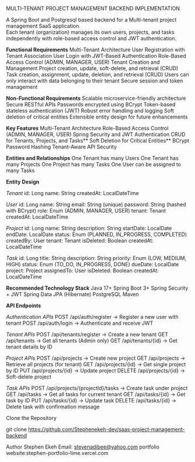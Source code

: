 MULTI-TENANT PROJECT MANAGEMENT BACKEND IMPLEMENTATION

A Spring Boot and Postgresql based backend for a Multi-tenant project management SaaS application.  
Each tenant (organization) manages its own users, projects, and tasks independently with 
role-based access control  and JWT authentication.

**Functional Requirements**
Multi-Tenant Architecture
User Registration with Tenant Association
User Login with JWT-Based Authentication
Role-Based Access Control (ADMIN, MANAGER, USER)
Tenant Creation and Management
Project creation, update, soft-delete, and retrieval (CRUD)
Task creation, assignment, update, deletion, and retrieval (CRUD)
Users can only interact with data belonging to their tenant
Secure session and token management

**Non-Functional Requirements**
Scalable microservice-friendly architecture
Secure RESTful APIs
Passwords encrypted using BCrypt
Token-based stateless authentication (JWT)
Robust error handling and logging
Soft deletion of critical entities
Extensible entity design for future enhancements

**Key Features**
Multi-Tenant Architecture
Role-Based Access Control (ADMIN, MANAGER, USER)
Spring Security and JWT Authentication
CRUD for Tenants, Projects, and Tasks**
Soft Deletion for Critical Entities**
BCrypt Password Hashing
Tenant-Aware API Security

**Entities and Relationships**
One Tenant has many Users
One Tenant has many Projects
One Project has many Tasks
One User can be assigned to many Tasks

**Entity Design**

*Tenant*
id: Long
name: String
createdAt: LocalDateTime

*User*
id: Long
name: String
email: String (unique)
password: String (hashed with BCrypt)
role: Enum (ADMIN, MANAGER, USER)
tenant: Tenant
createdAt: LocalDateTime

*Project*
id: Long
name: String
description: String
startDate: LocalDate
endDate: LocalDate
status: Enum (PLANNED, IN_PROGRESS, COMPLETED)
createdBy: User
tenant: Tenant
isDeleted: Boolean
createdAt: LocalDateTime

*Task*
id: Long
title: String
description: String
priority: Enum (LOW, MEDIUM, HIGH)
status: Enum (TO_DO, IN_PROGRESS, DONE)
dueDate: LocalDate
project: Project
assignedTo: User
isDeleted: Boolean
createdAt: LocalDateTime

**Recommended Technology Stack**
Java 17+
Spring Boot 3+
Spring Security + JWT
Spring Data JPA (Hibernate)
PostgreSQL
Maven

**API Endpoints**

*Authentication APIs*
POST /api/auth/register → Register a new user with tenant
POST /api/auth/login → Authenticate and receive JWT

*Tenant APIs*
POST /api/tenants/register → Create a new tenant
GET /api/tenants → Get all tenants (Admin only)
GET /api/tenants/{id} → Get tenant details by ID

*Project APIs*
POST /api/projects → Create new project
GET /api/projects → Retrieve all projects (for tenant)
GET /api/projects/{id} → Get single project by ID
PUT /api/projects/{id} → Update project
DELETE /api/projects/{id} → Soft-delete project

*Task APIs*
POST /api/projects/{projectId}/tasks → Create task under project
GET /api/tasks → Get all tasks for current tenant
GET /api/tasks/{id} → Get task by ID
PUT /api/tasks/{id} → Update task
DELETE /api/tasks/{id} → Delete task with confirmation message

Clone the Repository

git clone https://github.com/Stephenekeh-dev/saas-project-management-backend

Author
Stephen Ekeh
Email: stevenadibee@yahoo.com
portfolio website:stephen-portfolio-lime.vercel.com



